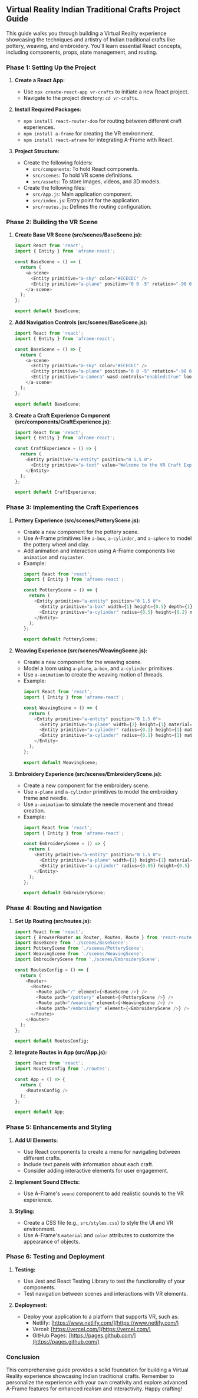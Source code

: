 ## Virtual Reality Indian Traditional Crafts Project Guide

This guide walks you through building a Virtual Reality experience showcasing the techniques and artistry of Indian traditional crafts like pottery, weaving, and embroidery. You'll learn essential React concepts, including components, props, state management, and routing.

### Phase 1: Setting Up the Project

1. **Create a React App:**
   - Use `npx create-react-app vr-crafts` to initiate a new React project.
   - Navigate to the project directory: `cd vr-crafts`.

2. **Install Required Packages:**
   - `npm install react-router-dom` for routing between different craft experiences.
   - `npm install a-frame` for creating the VR environment.
   - `npm install react-aframe` for integrating A-Frame with React.

3. **Project Structure:**
   - Create the following folders:
     - `src/components`: To hold React components.
     - `src/scenes`: To hold VR scene definitions.
     - `src/assets`: To store images, videos, and 3D models.
   - Create the following files:
     - `src/App.js`: Main application component.
     - `src/index.js`: Entry point for the application.
     - `src/routes.js`: Defines the routing configuration.

### Phase 2: Building the VR Scene

1. **Create Base VR Scene (src/scenes/BaseScene.js):**
   ```javascript
   import React from 'react';
   import { Entity } from 'aframe-react';

   const BaseScene = () => {
     return (
       <a-scene>
         <Entity primitive="a-sky" color="#ECECEC" /> 
         <Entity primitive="a-plane" position="0 0 -5" rotation="-90 0 0" width={10} height={10} material={{ color: '#333' }} />
       </a-scene>
     );
   };

   export default BaseScene;
   ```

2. **Add Navigation Controls (src/scenes/BaseScene.js):**
   ```javascript
   import React from 'react';
   import { Entity } from 'aframe-react';

   const BaseScene = () => {
     return (
       <a-scene>
         <Entity primitive="a-sky" color="#ECECEC" /> 
         <Entity primitive="a-plane" position="0 0 -5" rotation="-90 0 0" width={10} height={10} material={{ color: '#333' }} />
         <Entity primitive="a-camera" wasd-controls="enabled:true" look-controls="enabled:true" />
       </a-scene>
     );
   };

   export default BaseScene;
   ```

3. **Create a Craft Experience Component (src/components/CraftExperience.js):**
   ```javascript
   import React from 'react';
   import { Entity } from 'aframe-react';

   const CraftExperience = () => {
     return (
       <Entity primitive="a-entity" position="0 1.5 0">
         <Entity primitive="a-text" value="Welcome to the VR Craft Experience!" position="0 0.5 0" align="center" />
       </Entity>
     );
   };

   export default CraftExperience;
   ```

### Phase 3: Implementing the Craft Experiences

1. **Pottery Experience (src/scenes/PotteryScene.js):**
   - Create a new component for the pottery scene.
   - Use A-Frame primitives like `a-box`, `a-cylinder`, and `a-sphere` to model the pottery wheel and clay.
   - Add animation and interaction using A-Frame components like `animation` and `raycaster`.
   - Example:
     ```javascript
     import React from 'react';
     import { Entity } from 'aframe-react';

     const PotteryScene = () => {
       return (
         <Entity primitive="a-entity" position="0 1.5 0">
           <Entity primitive="a-box" width={1} height={0.5} depth={1} material={{ color: '#ccc' }} position="0 0.5 0" /> 
           <Entity primitive="a-cylinder" radius={0.5} height={0.2} material={{ color: '#996633' }} position="0 0.25 0" /> 
         </Entity>
       );
     };

     export default PotteryScene;
     ```

2. **Weaving Experience (src/scenes/WeavingScene.js):**
   - Create a new component for the weaving scene.
   - Model a loom using `a-plane`, `a-box`, and `a-cylinder` primitives.
   - Use `a-animation` to create the weaving motion of threads.
   - Example:
     ```javascript
     import React from 'react';
     import { Entity } from 'aframe-react';

     const WeavingScene = () => {
       return (
         <Entity primitive="a-entity" position="0 1.5 0">
           <Entity primitive="a-plane" width={2} height={1} material={{ color: '#c0c0c0' }} position="0 0.5 0" /> 
           <Entity primitive="a-cylinder" radius={0.1} height={1} material={{ color: '#333' }} position="0 0.5 0.5" /> 
           <Entity primitive="a-cylinder" radius={0.1} height={1} material={{ color: '#333' }} position="0 0.5 -0.5" /> 
         </Entity>
       );
     };

     export default WeavingScene;
     ```

3. **Embroidery Experience (src/scenes/EmbroideryScene.js):**
   - Create a new component for the embroidery scene.
   - Use `a-plane` and `a-cylinder` primitives to model the embroidery frame and needle.
   - Use `a-animation` to simulate the needle movement and thread creation.
   - Example:
     ```javascript
     import React from 'react';
     import { Entity } from 'aframe-react';

     const EmbroideryScene = () => {
       return (
         <Entity primitive="a-entity" position="0 1.5 0">
           <Entity primitive="a-plane" width={1} height={1} material={{ color: '#fff' }} position="0 0.5 0" /> 
           <Entity primitive="a-cylinder" radius={0.05} height={0.5} material={{ color: '#333' }} position="0 0.75 0" /> 
         </Entity>
       );
     };

     export default EmbroideryScene;
     ```

### Phase 4: Routing and Navigation

1. **Set Up Routing (src/routes.js):**
   ```javascript
   import React from 'react';
   import { BrowserRouter as Router, Routes, Route } from 'react-router-dom';
   import BaseScene from './scenes/BaseScene';
   import PotteryScene from './scenes/PotteryScene';
   import WeavingScene from './scenes/WeavingScene';
   import EmbroideryScene from './scenes/EmbroideryScene';

   const RoutesConfig = () => {
     return (
       <Router>
         <Routes>
           <Route path="/" element={<BaseScene />} />
           <Route path="/pottery" element={<PotteryScene />} />
           <Route path="/weaving" element={<WeavingScene />} />
           <Route path="/embroidery" element={<EmbroideryScene />} />
         </Routes>
       </Router>
     );
   };

   export default RoutesConfig;
   ```

2. **Integrate Routes in App (src/App.js):**
   ```javascript
   import React from 'react';
   import RoutesConfig from './routes';

   const App = () => {
     return (
       <RoutesConfig />
     );
   };

   export default App;
   ```

### Phase 5: Enhancements and Styling

1. **Add UI Elements:**
   - Use React components to create a menu for navigating between different crafts.
   - Include text panels with information about each craft.
   - Consider adding interactive elements for user engagement.

2. **Implement Sound Effects:**
   - Use A-Frame's `sound` component to add realistic sounds to the VR experience.

3. **Styling:**
   - Create a CSS file (e.g., `src/styles.css`) to style the UI and VR environment.
   - Use A-Frame's `material` and `color` attributes to customize the appearance of objects.

### Phase 6: Testing and Deployment

1. **Testing:**
   - Use Jest and React Testing Library to test the functionality of your components.
   - Test navigation between scenes and interactions with VR elements.

2. **Deployment:**
   - Deploy your application to a platform that supports VR, such as:
     - Netlify: [https://www.netlify.com/](https://www.netlify.com/)
     - Vercel: [https://vercel.com/](https://vercel.com/)
     - GitHub Pages: [https://pages.github.com/](https://pages.github.com/)

### Conclusion

This comprehensive guide provides a solid foundation for building a Virtual Reality experience showcasing Indian traditional crafts. Remember to personalize the experience with your own creativity and explore advanced A-Frame features for enhanced realism and interactivity. Happy crafting! 
